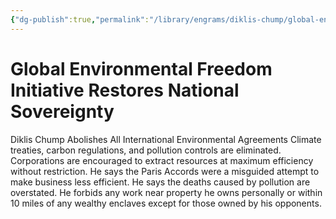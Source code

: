 ```yaml
---
{"dg-publish":true,"permalink":"/library/engrams/diklis-chump/global-environmental-freedom-initiative-restores-national-sovereignty/","tags":["DC/Global-Destruction","DC/AS1"]}
---
```


# Global Environmental Freedom Initiative Restores National Sovereignty
Diklis Chump Abolishes All International Environmental Agreements
Climate treaties, carbon regulations, and pollution controls are eliminated.  
Corporations are encouraged to extract resources at maximum efficiency without restriction.
He says the Paris Accords were a misguided attempt to make business less efficient.
He says the deaths caused by pollution are overstated.
He forbids any work near property he owns personally or within 10 miles of any wealthy enclaves except for those owned by his opponents.
